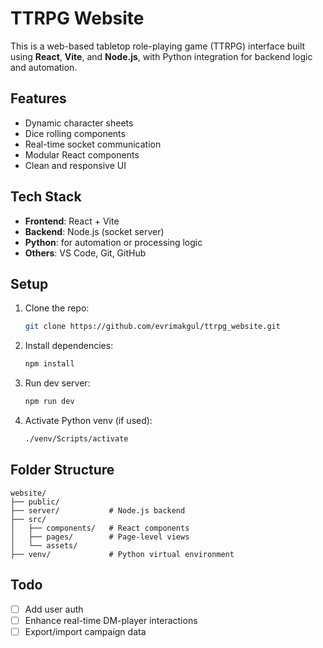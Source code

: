 # TTRPG Website

This is a web-based tabletop role-playing game (TTRPG) interface built using **React**, **Vite**, and **Node.js**, with Python integration for backend logic and automation.

## Features

- Dynamic character sheets
- Dice rolling components
- Real-time socket communication
- Modular React components
- Clean and responsive UI

## Tech Stack

- **Frontend**: React + Vite
- **Backend**: Node.js (socket server)
- **Python**: for automation or processing logic
- **Others**: VS Code, Git, GitHub

## Setup

1. Clone the repo:
   ```bash
   git clone https://github.com/evrimakgul/ttrpg_website.git
   ```

2. Install dependencies:
   ```bash
   npm install
   ```

3. Run dev server:
   ```bash
   npm run dev
   ```

4. Activate Python venv (if used):
   ```bash
   ./venv/Scripts/activate
   ```

## Folder Structure

```
website/
├── public/
├── server/           # Node.js backend
├── src/
│   ├── components/   # React components
│   ├── pages/        # Page-level views
│   └── assets/
├── venv/             # Python virtual environment
```

## Todo

- [ ] Add user auth  
- [ ] Enhance real-time DM-player interactions  
- [ ] Export/import campaign data